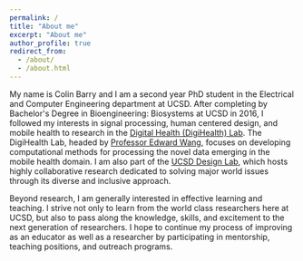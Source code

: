 ```yaml
---
permalink: /
title: "About me"
excerpt: "About me"
author_profile: true
redirect_from: 
  - /about/
  - /about.html
---
```


My name is Colin Barry and I am a second year PhD student in the Electrical and Computer Engineering department at UCSD. After completing by Bachelor's Degree in Bioengineering: Biosystems at UCSD in 2016, I followed my interests in signal processing, human centered design, and mobile health to research in the  [Digital Health (DigiHealth) Lab](https://digihealth.eng.ucsd.edu/). The DigiHealth Lab, headed by [Professor Edward Wang](https://www.ejaywang.com/), focuses on developing computational methods for processing the novel data emerging in the mobile health domain. I am also part of the [UCSD Design Lab](https://designlab.ucsd.edu/), which hosts highly collaborative research dedicated to solving major world issues through its diverse and inclusive approach.

Beyond research, I am generally interested in effective learning and teaching. I strive not only to learn from the world class researchers here at UCSD, but also to pass along the knowledge, skills, and excitement to the next generation of researchers. I hope to continue my process of improving as an educator as well as a researcher by participating in mentorship, teaching positions, and outreach programs.

